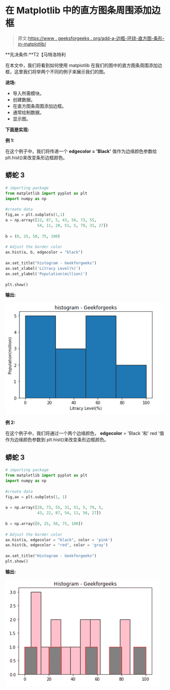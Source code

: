 # 在 Matplotlib 中的直方图条周围添加边框

> 原文:[https://www . geeksforgeeks . org/add-a-边框-环绕-直方图-条形-in-matplotlib/](https://www.geeksforgeeks.org/add-a-border-around-histogram-bars-in-matplotlib/)

**先决条件:**T2【马特洛特利

在本文中，我们将看到如何使用 matplotlib 在我们的图中的直方图条周围添加边框，这里我们将举两个不同的例子来展示我们的图。

**进场:**

*   导入所需模块。
*   创建数据。
*   在直方图条周围添加边框。
*   通常绘制数据。
*   显示图。

**下面是实现:**

**例 1:**

在这个例子中，我们将传递一个 **edgecolor = 'Black'** 值作为边缘颜色参数给 plt.hist()来改变条形边框颜色。

## 蟒蛇 3

```py
# importing package
from matplotlib import pyplot as plt
import numpy as np

#create data
fig,ax = plt.subplots(1,1)
a = np.array([22, 87, 5, 43, 56, 73, 55,
              54, 11, 20, 51, 5, 79, 31, 27])

b = (0, 25, 50, 75, 100)

# Adjust the border color
ax.hist(a, b, edgecolor = "black")

ax.set_title("histogram - Geekforgeeks")
ax.set_xlabel('Litracy Level(%)')
ax.set_ylabel('Population(million)')

plt.show()
```

**输出:**

![](img/341b526e3bf9d3b73f5644e4ad3aa65b.png)

**例 2:**

在这个例子中，我们将通过一个两个边缘颜色， **edgecolor** = 'Black '和' red '值作为边缘颜色参数到 plt.hist()来改变条形边框颜色。

## 蟒蛇 3

```py
# importing package
from matplotlib import pyplot as plt
import numpy as np

#create data
fig,ax = plt.subplots(1, 1)

a = np.array([20, 73, 55, 31, 51, 5, 79, 5,
              43, 22, 87, 54, 11, 56, 27])

b = np.array([0, 25, 50, 75, 100])

# Adjust the border color
ax.hist(a, edgecolor = "black", color = 'pink')
ax.hist(b, edgecolor = "red", color = 'gray')

ax.set_title("Histogram - Geekforgeeks")
plt.show()
```

**输出:**

![](img/3d90d75a00ef82f51d87eb8996ec8a24.png)